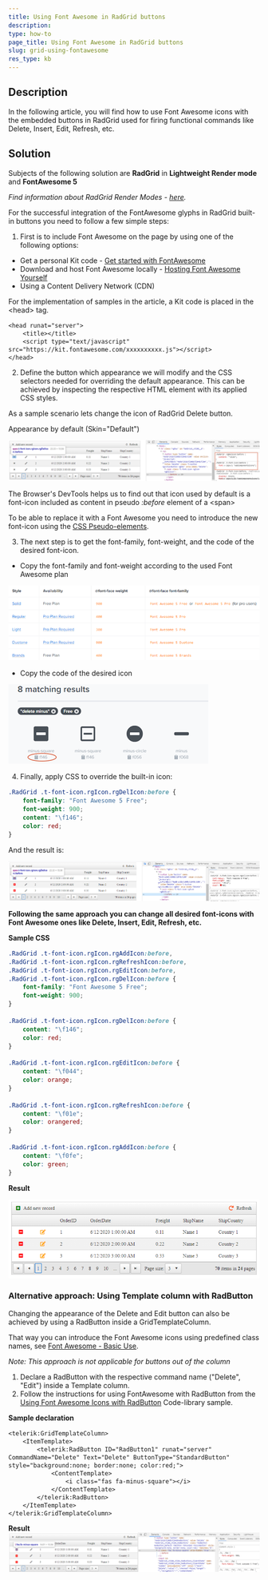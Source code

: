 ```yaml
---
title: Using Font Awesome in RadGrid buttons
description: 
type: how-to
page_title: Using Font Awesome in RadGrid buttons
slug: grid-using-fontawesome
res_type: kb
---
```


## Description

In the following article, you will find how to use Font Awesome icons with the embedded buttons in RadGrid used for firing functional commands like Delete, Insert, Edit, Refresh, etc.

## Solution

Subjects of the following solution are **RadGrid** in **Lightweight Render mode** and **FontAwesome 5**

*Find information about RadGrid Render Modes - [here](https://docs.telerik.com/devtools/aspnet-ajax/controls/grid/mobile-support/render-modes).*

For the successful integration of the FontAwesome glyphs in RadGrid built-in buttons you need to follow a few simple steps:

1) First is to include Font Awesome on the page by using one of the following options:

- Get a personal Kit code - [Get started with FontAwesome](https://fontawesome.com/start)
- Download and host Font Awesome locally - [Hosting Font Awesome Yourself](https://fontawesome.com/how-to-use/on-the-web/setup/hosting-font-awesome-yourself)
- Using a Content Delivery Network (CDN)

For the implementation of samples in the article, a Kit code is placed in the \<head> tag.

````ASP.NET
<head runat="server">
    <title></title>
    <script type="text/javascript" src="https://kit.fontawesome.com/xxxxxxxxxx.js"></script>
</head>
````

2) Define the button which appearance we will modify and the CSS selectors needed for overriding the default appearance. This can be achieved by inspecting the respective HTML element with its applied CSS styles.

As a sample scenario lets change the icon of RadGrid Delete button.

Appearance by default (Skin="Default") 

![Inspect HTML and CSS of rendered delete button](images/fontawesome_default.png)

The Browser's DevTools helps us to find out that icon used by default is a font-icon included as content in pseudo *:before* element of a \<span>

To be able to replace it with a Font Awesome you need to introduce the new font-icon using the [CSS Pseudo-elements](https://fontawesome.com/how-to-use/on-the-web/advanced/css-pseudo-elements).

3) The next step is to get the font-family, font-weight, and the code of the desired font-icon.
- Copy the font-family and font-weight according to the used Font Awesome plan

![Font Awesome plans](images/fontawesome_fontFamilies.png)

- Copy the code of the desired icon

![Icon code](images/fontawesome_iconCode.png)

4) Finally, apply CSS to override the built-in icon:

````CSS
.RadGrid .t-font-icon.rgIcon.rgDelIcon:before {
    font-family: "Font Awesome 5 Free";
    font-weight: 900;
    content: "\f146";
    color: red;
}
````

And the result is:

![FontAwesome Delete icon](images/fontawesome_result1.png)

**Following the same approach you can change all desired font-icons with Font Awesome ones like Delete, Insert, Edit, Refresh, etc.**

**Sample CSS**

````CSS
.RadGrid .t-font-icon.rgIcon.rgAddIcon:before,
.RadGrid .t-font-icon.rgIcon.rgRefreshIcon:before,
.RadGrid .t-font-icon.rgIcon.rgEditIcon:before,
.RadGrid .t-font-icon.rgIcon.rgDelIcon:before {
    font-family: "Font Awesome 5 Free";
    font-weight: 900;
}

.RadGrid .t-font-icon.rgIcon.rgDelIcon:before {
    content: "\f146";
    color: red;
}

.RadGrid .t-font-icon.rgIcon.rgEditIcon:before {
    content: "\f044";
    color: orange;
}

.RadGrid .t-font-icon.rgIcon.rgRefreshIcon:before {
    content: "\f01e";
    color: orangered;
}

.RadGrid .t-font-icon.rgIcon.rgAddIcon:before {
    content: "\f0fe";
    color: green;
}
````

**Result**

![FontAwesome command buttons](images/fontawesome_resultComplete.png)

### Alternative approach: Using Template column with RadButton

Changing the appearance of the Delete and Edit button can also be achieved by using a RadButton inside a GridTemplateColumn.

That way you can introduce the Font Awesome icons using predefined class names, see [Font Awesome - Basic Use](https://fontawesome.com/how-to-use/on-the-web/referencing-icons/basic-use).

*Note: This approach is not applicable for buttons out of the column*

1. Declare a RadButton with the respective command name ("Delete", "Edit") inside a Template column.
2. Follow the instructions for using FontAwesome with RadButton from the [Using Font Awesome Icons with RadButton](https://www.telerik.com/support/code-library/using-font-awesome-icons-with-radbutton) Code-library sample.

**Sample declaration**

````ASP.NET
<telerik:GridTemplateColumn>
    <ItemTemplate>
        <telerik:RadButton ID="RadButton1" runat="server" CommandName="Delete" Text="Delete" ButtonType="StandardButton" style="background:none; border:none; color:red;">
            <ContentTemplate>
                <i class="fas fa-minus-square"></i>
            </ContentTemplate>
        </telerik:RadButton>
    </ItemTemplate>
</telerik:GridTemplateColumn>
````

**Result**
![Font Awesome Delete Button in Template Column](images/fontawesome_resultTemplate.png)

 
